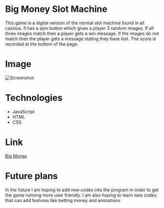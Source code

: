 # Big Money Slot Machine 
This game is a digital version of the normal slot machine found in all casinos. It has a spin button which gives a player 3 random images. If all three images match then a player gets a win message. If the images do not match then the player gets a message stating they have lost. The score is recorded at the bottom of the page. 


# Image
![Screenshot](https://imgur.com/a/iuIjo2S)


# Technologies
- JavaScript
- HTML
- CSS


# Link
[Big Money](https://harinder5636.github.io/Project-1/)


# Future plans
In the future I am hoping to add new codes into the program in order to get the game running more user friendly. I am also hoping to learn new codes that can add features like betting money and animations.
